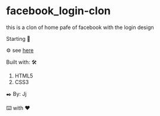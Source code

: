 # facebook_login-clon

this is a clon of home pafe of facebook with the login design

Starting 🚀

⚙️ see [here](https://johnrodriguezm.github.io/facebook_login-clon/)

Built with: 🛠️

1. HTML5
2. CSS3

✒️ By: Jj

⌨️ with ❤️
